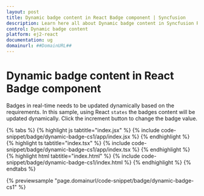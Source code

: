```yaml
---
layout: post
title: Dynamic badge content in React Badge component | Syncfusion
description: Learn here all about Dynamic badge content in Syncfusion React Badge component of Syncfusion Essential JS 2 and more.
control: Dynamic badge content 
platform: ej2-react
documentation: ug
domainurl: ##DomainURL##
---
```


# Dynamic badge content in React Badge component

Badges in real-time needs to be updated dynamically based on the requirements. In this sample, using React `states`
the badges content will be updated dynamically. Click the increment button to change the badge value.

{% tabs %}
{% highlight js tabtitle="index.jsx" %}
{% include code-snippet/badge/dynamic-badge-cs1/app/index.jsx %}
{% endhighlight %}
{% highlight ts tabtitle="index.tsx" %}
{% include code-snippet/badge/dynamic-badge-cs1/app/index.tsx %}
{% endhighlight %}
{% highlight html tabtitle="index.html" %}
{% include code-snippet/badge/dynamic-badge-cs1/index.html %}
{% endhighlight %}
{% endtabs %}
        
{% previewsample "page.domainurl/code-snippet/badge/dynamic-badge-cs1" %}
